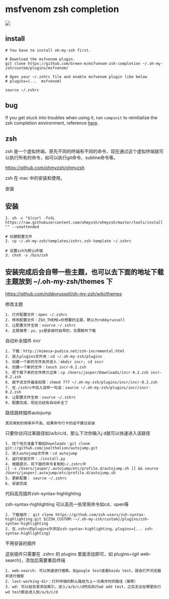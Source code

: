 # msfvenom zsh completion  

![](https://i.imgur.com/DJV1Jie.gif)

## install 

```
# You have to install oh-my-zsh first.

# Download the msfvenom plugin.
git clone https://github.com/Green-m/msfvenom-zsh-completion ~/.oh-my-zsh/custom/plugins/msfvenom/

# Open your ~/.zshrc file and enable msfvenom plugin like below
# plugins=(...  msfvenom)

source ~/.zshrc
```

## bug

If you get stuck into troubles when using it, run `compinit` to reinitialize the zsh completion environment, reference [here](https://github.com/andsens/homeshick/issues/89).


## zsh

zsh 是一个虚拟终端，原先不同的终端有不同的命令，现在通过这个虚拟终端就可以执行所有的命令，如可以执行git命令、subline命令等。

https://github.com/ohmyzsh/ohmyzsh

zsh 在 mac 中的安装和使用。

安装
## 安装

    1. sh -c "$(curl -fsSL https://raw.githubusercontent.com/ohmyzsh/ohmyzsh/master/tools/install.sh)" "" --unattended

    # 创建配置文件
    2. cp ~/.oh-my-zsh/templates/zshrc.zsh-template ~/.zshrc

    # 设置zsh为默认终端
    3. chsh -s /bin/zsh

## 安装完成后会自带一些主题，也可以去下面的地址下载主题放到 ~/.oh-my-zsh/themes 下

https://github.com/robbyrussell/oh-my-zsh/wiki/themes

修改主题


    1. 打开配置文件：open ~/.zshrc
    2. 修改配置文件：ZSH_THEME=你想要的主题，默认为robbyrussell
    3. 让配置文件生效：source ~/.zshrc
    4. 主题推荐：ys，ys是安装时自带的，无需额外下载

自动补全插件 incr

    1. 下载：http://mimosa-pudica.net/zsh-incremental.html
    2. 进入plugins文件夹：cd ~/.oh-my-zsh/plugins
    3. 创建一个新的文件夹并进入：mkdir incr; cd incr
    4. 创建一个新的文件：touch incr-0.2.zsh
    5. 把下载下来的文件拷贝过来：cp /Users/jasper/Downloads/incr-0.2.zsh incr-0.2.zsh
    6. 赋予该文件最高权限：chmod 777 ~/.oh-my-zsh/plugins/incr/incr-0.2.zsh
    7. 在./zshrc中加入这样一句话：source ~/.oh-my-zsh/plugins/incr/incr-0.2.zsh
    8. 让配置文件生效：source ~/.zshrc
    9. 配置完成，现在已经有自动补全了

路径跳转插件autojump

    其实用到的频率并不高，如果命令行卡的话不建议安装

只要你访问过某路径如/a/b/c/d，那么下次你输入j d就可以快速进入该路径

    1. 找个地方准备下载如Downloads：git clone git://github.com/joelthelion/autojump.git
    2. 进入autojump文件夹：cd autojump
    3. 运行安装文件：./install.py
    4. 根据提示，将下面的命令复制到~/.zshrc中
    [[ -s /Users/jasper/.autojump/etc/profile.d/autojump.sh ]] && source /Users/jasper/.autojump/etc/profile.d/autojump.sh
    5. 更新配置： source ~/.zshrc
    6. 安装完成
    
代码高亮插件zsh-syntax-highlighting

zsh-syntax-highlighting 可以高亮一些常用命令如cd、open等

    1. 下载插件： git clone https://github.com/zsh-users/zsh-syntax-highlighting.git ${ZSH_CUSTOM:-~/.oh-my-zsh/custom}/plugins/zsh-syntax-highlighting
    2. 在.zshrc的plugins中添加zsh-syntax-highlighting，plugins={... zsh-syntax-highlighting}

不用安装的插件

这些插件只需要在 .zshrc 的 plugins 里面添加即可，如 plugins={git web-search}，添加后需要重启终端

    1. web-search: 可以快速进行搜索，如google test或者baidu test，就会打开浏览器并进行搜索
    2. last-working-dir：打开终端的默认路径为上一次离开时的路径（推荐）
    3. wd: 可以给目录添加索引，进入/a/b/c/d然后执行wd add test，之后无论在哪里执行wd test都会进入到/a/b/c/d

